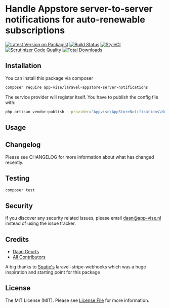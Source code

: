 # Handle Appstore server-to-server notifications for auto-renewable subscriptions

[![Latest Version on Packagist](https://img.shields.io/packagist/v/app-vise/laravel-appstore-notifications.svg?style=flat-square)](https://packagist.org/packages/app-vise/laravel-appstore-notifications)
[![Build Status](https://travis-ci.org/app-vise/laravel-appstore-notifications.svg?branch=master)](https://travis-ci.org/app-vise/laravel-appstore-notifications)
[![StyleCI](https://styleci.io/repos/215539443/shield?branch=master)](https://styleci.io/repos/215539443)
[![Scrutinizer Code Quality](https://scrutinizer-ci.com/g/app-vise/laravel-appstore-notifications/badges/quality-score.png?b=master)](https://scrutinizer-ci.com/g/app-vise/laravel-appstore-notifications/?branch=master)
[![Total Downloads](https://img.shields.io/packagist/dt/app-vise/laravel-appstore-notifications.svg?style=flat-square)](https://packagist.org/packages/app-vise/laravel-appstore-notifications)

## Installation
You can install this package via composer

```bash
composer require app-vise/laravel-appstore-server-notifications 
 ```

The service provider will register itself.
You have to publish the config file with:

```bash
php artisan vendor:publish --provider="Appvise\AppStoreNotifications\NotificationsServiceProvider" --tag="config" 
 ```

## Usage

## Changelog

Please see CHANGELOG for more information about what has changed recently.

## Testing

```bash
composer test
```

## Security

If you discover any security related issues, please email daan@app-vise.nl instead of using the issue tracker.

## Credits

- [Daan Geurts](https://github.com/DaanGeurts)
- [All Contributors](../../contributors)

A big thanks to [Spatie's](https://spatie.be) laravel-stripe-webhooks which was a huge inspiration and starting point for this package
## License

The MIT License (MIT). Please see [License File](LICENSE.md) for more information.
